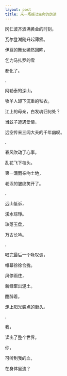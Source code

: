 ```yaml
---
layout: post
title: 来一场撼动生命的朗读
---
```

冈仁波齐洒满黄金的时刻，

瓦尔登湖刚升起薄雾。

伊豆的舞女嫣然回眸，

乞力马扎罗的雪

都化了。

.

阿勒泰的深山，

牧羊人卸下沉重的毡衣。

江上的母亲，白发魂归何处？

当蚊子遭遇爱情，

远空传来三闾大夫的千年幽叹。

.

春风吹动了心事，

乱花飞下枝头。

第一滴雨亲吻土地，

老汉的皱纹笑开了。

.

远山低诉，

溪水琮琤。

珠落玉盘，

万古长吟。

.

唱完最后一个咏叹调，

帷幕徐徐合拢。

风停雨住，

新绿窜出泥土。

酣醉着，

走上阳光装点的街头。

.

我，

读出了整个世界。

你，

可听到我的血，

在身体里流？
